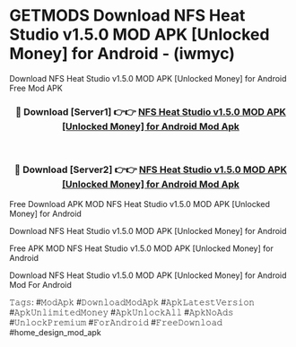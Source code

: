 # GETMODS Download NFS Heat Studio v1.5.0 MOD APK [Unlocked Money] for Android - (iwmyc)
Download NFS Heat Studio v1.5.0 MOD APK [Unlocked Money] for Android Free Mod APK

<div align="center">
<h3>🔴 Download [Server1] 👉👉 <a href="https://apk-comot.site?title=NFS_Heat_Studio_v1.5.0_MOD_APK_[Unlocked_Money]_for_Android">NFS Heat Studio v1.5.0 MOD APK [Unlocked Money] for Android Mod Apk</a></h3><br>

<h3>🔴 Download [Server2] 👉👉 <a href="https://apk-comot.site?title=NFS_Heat_Studio_v1.5.0_MOD_APK_[Unlocked_Money]_for_Android">NFS Heat Studio v1.5.0 MOD APK [Unlocked Money] for Android Mod Apk</a></h3>
</div>


Free Download APK MOD NFS Heat Studio v1.5.0 MOD APK [Unlocked Money] for Android

Download NFS Heat Studio v1.5.0 MOD APK [Unlocked Money] for Android 

Free APK MOD NFS Heat Studio v1.5.0 MOD APK [Unlocked Money] for Android 

Download NFS Heat Studio v1.5.0 MOD APK [Unlocked Money] for Android Mod For Android

𝚃𝚊𝚐𝚜: #𝙼𝚘𝚍𝙰𝚙𝚔 #𝙳𝚘𝚠𝚗𝚕𝚘𝚊𝚍𝙼𝚘𝚍𝙰𝚙𝚔 #𝙰𝚙𝚔𝙻𝚊𝚝𝚎𝚜𝚝𝚅𝚎𝚛𝚜𝚒𝚘𝚗 #𝙰𝚙𝚔𝚄𝚗𝚕𝚒𝚖𝚒𝚝𝚎𝚍𝙼𝚘𝚗𝚎𝚢 #𝙰𝚙𝚔𝚄𝚗𝚕𝚘𝚌𝚔𝙰𝚕𝚕 #𝙰𝚙𝚔𝙽𝚘𝙰𝚍𝚜 #𝚄𝚗𝚕𝚘𝚌𝚔𝙿𝚛𝚎𝚖𝚒𝚞𝚖 #𝙵𝚘𝚛𝙰𝚗𝚍𝚛𝚘𝚒𝚍 #𝙵𝚛𝚎𝚎𝙳𝚘𝚠𝚗𝚕𝚘𝚊𝚍 #home_design_mod_apk